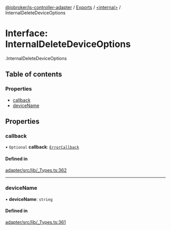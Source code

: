 [@iobroker/js-controller-adapter](../README.md) / [Exports](../modules.md) / [<internal\>](../modules/internal_.md) / InternalDeleteDeviceOptions

# Interface: InternalDeleteDeviceOptions

[<internal>](../modules/internal_.md).InternalDeleteDeviceOptions

## Table of contents

### Properties

- [callback](internal_.InternalDeleteDeviceOptions.md#callback)
- [deviceName](internal_.InternalDeleteDeviceOptions.md#devicename)

## Properties

### callback

• `Optional` **callback**: [`ErrorCallback`](../modules/internal_.md#errorcallback)

#### Defined in

[adapter/src/lib/_Types.ts:362](https://github.com/ioBroker/ioBroker.js-controller/blob/33bf0c0e/packages/adapter/src/lib/_Types.ts#L362)

___

### deviceName

• **deviceName**: `string`

#### Defined in

[adapter/src/lib/_Types.ts:361](https://github.com/ioBroker/ioBroker.js-controller/blob/33bf0c0e/packages/adapter/src/lib/_Types.ts#L361)
